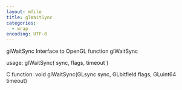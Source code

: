 ```yaml
---
layout: mfile
title: glWaitSync
categories:
  - wrap
encoding: UTF-8
---
```


glWaitSync  Interface to OpenGL function glWaitSync

usage:  glWaitSync( sync, flags, timeout )

C function:  void glWaitSync(GLsync sync, GLbitfield flags, GLuint64 timeout)